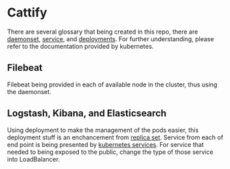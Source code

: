 # Cattify

There are several glossary that being created in this repo, there are [daemonset](http://kubernetes.io/docs/user-guide/deployments/), [service](http://kubernetes.io/docs/user-guide/services/), and [deployments](http://kubernetes.io/docs/user-guide/deployments/). For further understanding, please refer to the documentation provided by kubernetes.

## Filebeat
Filebeat being provided in each of available node in the cluster, thus using the daemonset.

## Logstash, Kibana, and Elasticsearch
Using deployment to make the management of the pods easier, this deployment stuff is an enchancement from [replica set](http://kubernetes.io/docs/user-guide/replicasets/). Service from each of end point is being presented by [kubernetes services](http://kubernetes.io/docs/user-guide/services/). For service that needed to being exposed to the public, change the type of those service into LoadBalancer.



